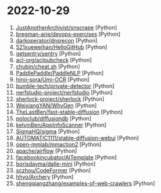 # 2022-10-29

1. [JustAnotherArchivist/snscrape](https://github.com/JustAnotherArchivist/snscrape "A social networking service scraper in Python") [Python]
2. [bregman-arie/devops-exercises](https://github.com/bregman-arie/devops-exercises "Linux, Jenkins, AWS, SRE, Prometheus, Docker, Python, Ansible, Git, Kubernetes, Terraform, OpenStack, SQL, NoSQL, Azure, GCP, DNS, Elastic, Network, Virtualization. DevOps Interview Questions") [Python]
3. [darkoperator/dnsrecon](https://github.com/darkoperator/dnsrecon "DNS Enumeration Script") [Python]
4. [521xueweihan/HelloGitHub](https://github.com/521xueweihan/HelloGitHub "分享 GitHub 上有趣、入门级的开源项目。Share interesting, entry-level open source projects on GitHub.") [Python]
5. [getsentry/sentry](https://github.com/getsentry/sentry "Developer-first error tracking and performance monitoring") [Python]
6. [acl-org/aclpubcheck](https://github.com/acl-org/aclpubcheck "Tools for checking ACL paper submissions") [Python]
7. [chubin/cheat.sh](https://github.com/chubin/cheat.sh "the only cheat sheet you need") [Python]
8. [PaddlePaddle/PaddleNLP](https://github.com/PaddlePaddle/PaddleNLP "👑 Easy-to-use and powerful NLP library with 🤗 Awesome model zoo, supporting wide-range of NLP tasks from research to industrial applications, including 🗂Text Classification, 🔍 Neural Search, ❓ Question Answering, ℹ️ Information Extraction, 📄 Document Intelligence, 💌 Sentiment Analysis and 🖼 Diffusion AICG system etc.") [Python]
9. [hiroi-sora/Umi-OCR](https://github.com/hiroi-sora/Umi-OCR "OCR图片转文字识别软件，完全离线。截屏/批量导入图片，支持多国语言、智能排版合并段落、适应横/竖排文字。可排除水印区域，提取干净的文本。基于 PaddleOCR 。") [Python]
10. [bumble-tech/private-detector](https://github.com/bumble-tech/private-detector "Bumble's Private Detector - a pretrained model for detecting lewd images") [Python]
11. [nerfstudio-project/nerfstudio](https://github.com/nerfstudio-project/nerfstudio "A collaboration friendly studio for NeRFs") [Python]
12. [sherlock-project/sherlock](https://github.com/sherlock-project/sherlock "🔎 Hunt down social media accounts by username across social networks") [Python]
13. [WeixiangYAN/WhyGen](https://github.com/WeixiangYAN/WhyGen "Explaining ML-powered Code Generation byReferring to Training Examples.") [Python]
14. [TheLastBen/fast-stable-diffusion](https://github.com/TheLastBen/fast-stable-diffusion "fast-stable-diffusion, +25-50% speed increase + memory efficient + DreamBooth") [Python]
15. [poloclub/diffusiondb](https://github.com/poloclub/diffusiondb "A large-scale text-to-image prompt gallery dataset based on Stable Diffusion") [Python]
16. [kelvinBen/AppInfoScanner](https://github.com/kelvinBen/AppInfoScanner "一款适用于以HW行动/红队/渗透测试团队为场景的移动端(Android、iOS、WEB、H5、静态网站)信息收集扫描工具，可以帮助渗透测试工程师、攻击队成员、红队成员快速收集到移动端或者静态WEB站点中关键的资产信息并提供基本的信息输出,如：Title、Domain、CDN、指纹信息、状态信息等。") [Python]
17. [SigmaHQ/sigma](https://github.com/SigmaHQ/sigma "Generic Signature Format for SIEM Systems") [Python]
18. [AUTOMATIC1111/stable-diffusion-webui](https://github.com/AUTOMATIC1111/stable-diffusion-webui "Stable Diffusion web UI") [Python]
19. [open-mmlab/mmaction2](https://github.com/open-mmlab/mmaction2 "OpenMMLab's Next Generation Video Understanding Toolbox and Benchmark") [Python]
20. [apache/airflow](https://github.com/apache/airflow "Apache Airflow - A platform to programmatically author, schedule, and monitor workflows") [Python]
21. [facebookincubator/AITemplate](https://github.com/facebookincubator/AITemplate "AITemplate is a Python framework which renders neural network into high performance CUDA/HIP C++ code. Specialized for FP16 TensorCore (NVIDIA GPU) and MatrixCore (AMD GPU) inference.") [Python]
22. [borisdayma/dalle-mini](https://github.com/borisdayma/dalle-mini "DALL·E Mini - Generate images from a text prompt") [Python]
23. [sczhou/CodeFormer](https://github.com/sczhou/CodeFormer "[NeurIPS 2022] Towards Robust Blind Face Restoration with Codebook Lookup Transformer") [Python]
24. [hhyo/Archery](https://github.com/hhyo/Archery "SQL 审核查询平台") [Python]
25. [shengqiangzhang/examples-of-web-crawlers](https://github.com/shengqiangzhang/examples-of-web-crawlers "一些非常有趣的python爬虫例子,对新手比较友好,主要爬取淘宝、天猫、微信、微信读书、豆瓣、QQ等网站。(Some interesting examples of python crawlers that are friendly to beginners. )") [Python]
